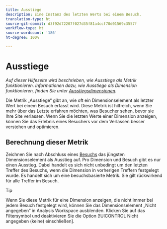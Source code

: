 ```yaml
---
title: Ausstiege
description: Eine Instanz des letzten Werts bei einem Besuch.
translation-type: ht
source-git-commit: d3f92d72207f027d35f81a4ccf70d01569c3557f
workflow-type: ht
source-wordcount: '186'
ht-degree: 100%

---
```



# Ausstiege

*Auf dieser Hilfeseite wird beschrieben, wie Ausstiege als Metrik funktionieren. Informationen dazu, wie Ausstiege als Dimension funktionieren, finden Sie unter [Ausstiegsdimensionen](../dimensions/exit-dimensions.md).*

Die Metrik „Ausstiege“ gibt an, wie oft ein Dimensionselement als letzter Wert bei einem Besuch erfasst wird. Diese Metrik ist hilfreich, wenn Sie mehr über das Letzte erfahren möchten, was Besucher sehen, bevor sie Ihre Site verlassen. Wenn Sie die letzten Werte einer Dimension anzeigen, können Sie das Erlebnis eines Besuchers vor dem Verlassen besser verstehen und optimieren.

## Berechnung dieser Metrik

Zeichnen Sie nach Abschluss eines [Besuchs](visits.md) das jüngsten Dimensionselement als Ausstieg auf. Pro Dimension und Besuch gibt es nur einen Ausstieg. Dabei handelt es sich nicht unbedingt um den letzten Treffer des Besuchs, wenn die Dimension in vorherigen Treffern festgelegt wurde. Es handelt sich um eine besuchsbasierte Metrik. Sie gilt rückwirkend für alle Treffer im Besuch.

>[!TIP]
>
>Wenn Sie diese Metrik für eine Dimension anzeigen, die nicht immer bei jedem Besuch festgelegt wird, können Sie das Dimensionselement „Nicht angegeben“ in Analysis Workspace ausblenden. Klicken Sie auf das Filtersymbol und deaktivieren Sie die Option [!UICONTROL Nicht angegeben (keine) einschließen].
